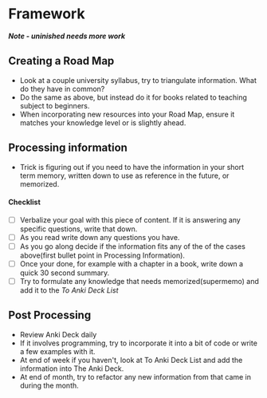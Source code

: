 # Framework
***Note - uninished needs more work***

## Creating a Road Map
* Look at a couple university syllabus, try to triangulate information. What do they have in common?
* Do the same as above, but instead do it for books related to teaching subject to beginners.
* When incorporating new resources into your Road Map, ensure it matches your knowledge level or is slightly ahead.

## Processing information
* Trick is figuring out if you need to have the information in your short term memory, written down to use as reference in the future, or memorized.  

#### Checklist
  - [ ] Verbalize your goal with this piece of content. If it is answering any specific questions, write that down.
  - [ ] As you read write down any questions you have.
  - [ ] As you go along decide if the information fits any of the of the cases above(first bullet point in Processing Information).
  - [ ] Once your done, for example with a chapter in a book, write down a quick 30 second summary.
  - [ ] Try to formulate any knowledge that needs memorized(supermemo) and add it to the *To Anki Deck List*

## Post Processing
* Review Anki Deck daily
* If it involves programming, try to incorporate it into a bit of code or write a few examples with it. 
* At end of week if you haven't, look at To Anki Deck List and add the information into The Anki Deck.
* At end of month, try to refactor any new information from that came in during the month.
